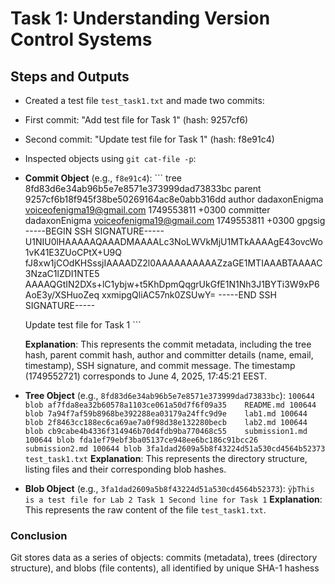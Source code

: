 # Task 1: Understanding Version Control Systems

## Steps and Outputs

- Created a test file `test_task1.txt` and made two commits:
- First commit: "Add test file for Task 1" (hash: 9257cf6)
- Second commit: "Update test file for Task 1" (hash: f8e91c4)

- Inspected objects using `git cat-file -p`:

- **Commit Object** (e.g., `f8e91c4`):
      ```
     tree 8fd83d6e34ab96b5e7e8571e373999dad73833bc
     parent 9257cf6b18f945f38be50269164ac8e0abb316dd
     author dadaxonEnigma <voiceofenigma19@gmail.com> 1749553811 +0300
     committer dadaxonEnigma <voiceofenigma19@gmail.com> 1749553811 +0300
     gpgsig -----BEGIN SSH SIGNATURE-----
     U1NIU0lHAAAAAQAAADMAAAALc3NoLWVkMjU1MTkAAAAgE43ovcWo1vK41E3ZUoCPtX+U9Q
     fJ8xw1jCOdKHSssjIAAAADZ2l0AAAAAAAAAAZzaGE1MTIAAABTAAAAC3NzaC1lZDI1NTE5
     AAAAQGtIN2DXs+lC1ybjw+t5KhDpmQqgrUkGfE1N1Nh3J1BYTi3W9xP6AoE3y/XSHuoZeq
     xxmipgQliAC57nk0ZSUwY=
     -----END SSH SIGNATURE-----

     Update test file for Task 1
      ```

     **Explanation**: This represents the commit metadata, including the tree hash, parent commit hash, author and committer details (name, email, timestamp), SSH signature, and commit message. The timestamp (1749552721) corresponds to June 4, 2025, 17:45:21 EEST.

- **Tree Object** (e.g., `8fd83d6e34ab96b5e7e8571e373999dad73833bc`):
      ```
     100644 blob af7fda8ea32b60578a1103ce061a50d7f6f09a35    README.md
     100644 blob 7a94f7af59b8968be392288ea03179a24ffc9d9e    lab1.md
     100644 blob 2f8463cc188ec6ca69ae7a0f98d38e132280becb    lab2.md
     100644 blob cb9cabe4b4336f314946b70d4fdb9ba770468c55    submission1.md
     100644 blob fda1ef79ebf3ba05137ce948ee6bc186c91bcc26    submission2.md
     100644 blob 3fa1dad2609a5b8f43224d51a530cd4564b52373    test_task1.txt
      ```
     **Explanation**: This represents the directory structure, listing files and their corresponding blob hashes.

- **Blob Object** (e.g., `3fa1dad2609a5b8f43224d51a530cd4564b52373`):
      ```
     ÿþThis is a test file for Lab 2 Task 1
     Second line for Task 1
      ```
     **Explanation**: This represents the raw content of the file `test_task1.txt`.

### Conclusion

 Git stores data as a series of objects: commits (metadata), trees (directory structure), and blobs (file contents), all identified by unique SHA-1 hashess
